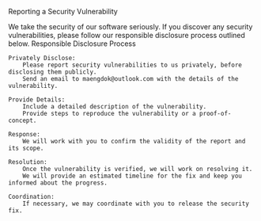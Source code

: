 Reporting a Security Vulnerability

We take the security of our software seriously. If you discover any security vulnerabilities, please follow our responsible disclosure process outlined below.
Responsible Disclosure Process

    Privately Disclose:
        Please report security vulnerabilities to us privately, before disclosing them publicly.
        Send an email to maengdok@outlook.com with the details of the vulnerability.

    Provide Details:
        Include a detailed description of the vulnerability.
        Provide steps to reproduce the vulnerability or a proof-of-concept.

    Response:
        We will work with you to confirm the validity of the report and its scope.

    Resolution:
        Once the vulnerability is verified, we will work on resolving it.
        We will provide an estimated timeline for the fix and keep you informed about the progress.

    Coordination:
        If necessary, we may coordinate with you to release the security fix.
